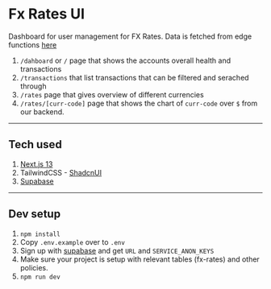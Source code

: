 # Fx Rates UI

Dashboard for user management for FX Rates. Data is fetched from edge functions [here](https://github.com/munanadi/fxrates-backend)

1. `/dahboard` or `/` page that shows the accounts overall health and transactions
2. `/transactions` that list transactions that can be filtered and serached through
3. `/rates` page that gives overview of different currencies
4. `/rates/[curr-code]` page that shows the chart of `curr-code` over `$` from our backend.

---

## Tech used

1. [Next.js 13](https://nextjs.org/)
2. TailwindCSS - [ShadcnUI](https://ui.shadcn.com/)
3. [Supabase](https://supabase.com/)

---

## Dev setup

1. `npm install`
2. Copy `.env.example` over to `.env`
3. Sign up with [supabase](https://supabase.com/) and get `URL` and `SERVICE_ANON_KEYS`
4. Make sure your project is setup with relevant tables (fx-rates) and other policies.
5. `npm run dev`
